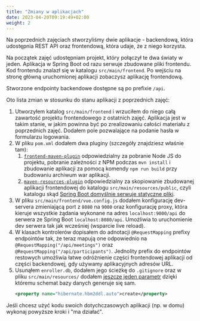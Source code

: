 ```yaml
---
title: "Zmiany w aplikacjach"
date: 2023-04-20T09:19:49+02:00
weight: 2
---
```


Na poprzednich zajęciach stworzyliśmy dwie aplikacje - backendową, która udostępnia REST API
oraz frontendową, która udaje, że z niego korzysta.

Na początek zajęć udostępniam projekt, który połączył te dwa światy w jeden.
Aplikacja w Spring Boot od razu serwuje zbudowane pliki frontendu.
Kod frontendu znalazł się w katalogu `src/main/frontend`.
Po wejściu na stronę główną uruchomionej aplikacji
zobaczysz aplikację frontendową.

Stworzone endpointy backendowe dostępne są po prefixie `/api`.

Oto lista zmian w stosunku do stanu aplikacji z poprzednich zajęć:

1. Utworzyłem katalog `src/main/frontend` i wrzuciłem do niego całą zawartość projektu
   frontendowego z ostatnich zajęć. Aplikacja jest w takim stanie, w jakim powinna
   być po zrealizowaniu całości materiału z poprzednich zajęć. Dodałem pole pozwalające na podanie hasła
   w formularzu logowania.
1. W pliku `pom.xml` dodałem dwa pluginy (szczegóły znajdziesz właśnie tam):
    1. [`frontend-maven-plugin`](https://github.com/eirslett/frontend-maven-plugin) odpowiedzialny za pobranie Node JS
       do projektu, pobranie
       zależności z NPM podczas `mvn install` i zbudowanie aplikacji za pomocą komendy
       `npm run build` przy budowaniu archiwum war aplikacji.
    1. [`maven-resources-plugin`](https://maven.apache.org/plugins/maven-resources-plugin/) odpowiedzialny za
       skopiowanie zbudowanej aplikacji frontendowej
       do katalogu `src/main/resources/public`, czyli katalogu skąd [Spring Boot domyślnie
       serwuje statyczne pliki](https://spring.io/blog/2013/12/19/serving-static-web-content-with-spring-boot).
1. W pliku `src/main/frontend/vue.config.js` dodałem konfigurację dev-servera zmieniającą
   port z `8080` na `9000` oraz konfigurację proxy, która kieruje wszystkie żądania wykonane
   na adres `localhost:9000/api` do serwera ze Spring Boot `localhost:8080/api`. Umożliwia
   to uruchomienie dev serwera tak jak wcześniej (wsparcie live reload).
1. W klasach kontrolerów dopisałem do adnotacji `@RequestMapping` prefixy endpointów tak,
   że teraz mapują one odpowiednio na `@RequestMapping("/api/meetings")` oraz
   `@RequestMapping("/api/participants")`. Jednolity prefix do endpointów restowych
   umożliwia łatwe odróżnienie części frontendowej aplikacji od części backendowej,
   gdy używamy aplikacyjnych adresów URL.
1. Usunąłem `enroller.db`, dodałem jego ścieżkę do `.gitignore` oraz w pliku
   `src/main/resources/` dodałem [jeszcze jeden parametr](https://stackoverflow.com/a/28671036/878514)
   dzięki któremu schemat bazy danych generuje się sam.
   ```xml
   <property name="hibernate.hbm2ddl.auto">create</property>
   ```

Jeśli chcesz użyć kodu swoich dotychczasowych aplikacji (np. w domu) wykonaj
powyższe kroki i "ma działać".

